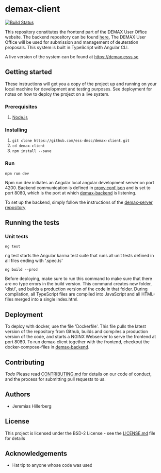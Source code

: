 # demax-client
[![Build Status](https://travis-ci.org/ess-dmsc/demax-client.svg?branch=master)](https://travis-ci.org/ess-dmsc/demax-client)

This repository constitutes the frontend part of the DEMAX User Office website. The backend repository can be found <a href="https://github.com/ess-dmsc/demax-server">here.</a>
The DEMAX User Office will be used for submission and management of deuteration proposals.
This system is built in TypeScript with Angular CLI.

A live version of the system can be found at https://demax.esss.se

## Getting started

These instructions will get you a copy of the project up and running on your local machine for development and testing purposes. See deployment for notes on how to deploy the project on a live system.

### Prerequisites
1. [Node.js](https://nodejs.org)

### Installing
1. ```git clone https://github.com/ess-dmsc/demax-client.git```
2. ```cd demax-client```
3. ```npm install --save```

### Run
```npm run dev```

Npm run dev initiates an Angular local angular development server on port 4200.
Backend communication is defined in [proxy.conf.json](https://github.com/ess-dmsc/demax-client/blob/master/proxy.conf.json) 
and is set to port 8080, which is the port at which [demax-backend](https://github.com/ess-dmsc/demax-server) is listening.

To set up the backend, simply follow the instructions of the <a href="https://github.com/ess-dmsc/demax-server">demax-server repository</a>

## Running the tests

### Unit tests
```ng test```

ng test starts the Angular karma test suite that runs all unit tests defined in all files ending with '.spec.ts'

```ng build --prod```

Before deploying, make sure to run this command to make sure that there are no type errors in the build version. This command creates new folder, 'dist/', and builds a production version of the code in that folder. During compilation, all TypeScript files are compiled into JavaScript and all HTML-files merged into a single index.html.

## Deployment
To deploy with docker, use the file 'Dockerfile'. This file pulls the latest version of the repository from Github, builds and compiles a production version of the code, and starts a NGINX Webserver to serve the frontend at port 8080.
To run demax-client together with the frontend, checkout the docker-compose-files in [demax-backend](https://github.com/ess-dmsc/demax-server).

## Contributing

*Todo*
Please read [CONTRIBUTING.md](CONTRIBUTING.md) for details on our code of conduct, and the process for submitting pull requests to us.

## Authors

* Jeremias Hillerberg

## License

This project is licensed under the BSD-2 License - see the [LICENSE.md](LICENSE) file for details

## Acknowledgements

* Hat tip to anyone whose code was used
